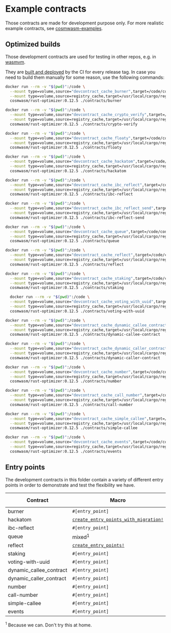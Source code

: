 # Example contracts

Those contracts are made for development purpose only. For more realistic
example contracts, see
[cosmwasm-examples](https://github.com/CosmWasm/cosmwasm-examples).

## Optimized builds

Those development contracts are used for testing in other repos, e.g. in
[wasmvm](https://github.com/line/wasmvm/tree/main/api/testdata).

They are [built and deployed](https://github.com/line/cosmwasm/releases) by
the CI for every release tag. In case you need to build them manually for some
reason, use the following commands:

```sh
docker run --rm -v "$(pwd)":/code \
  --mount type=volume,source="devcontract_cache_burner",target=/code/contracts/burner/target \
  --mount type=volume,source=registry_cache,target=/usr/local/cargo/registry \
  cosmwasm/rust-optimizer:0.12.5 ./contracts/burner

docker run --rm -v "$(pwd)":/code \
  --mount type=volume,source="devcontract_cache_crypto_verify",target=/code/contracts/crypto-verify/target \
  --mount type=volume,source=registry_cache,target=/usr/local/cargo/registry \
  cosmwasm/rust-optimizer:0.12.5 ./contracts/crypto-verify

docker run --rm -v "$(pwd)":/code \
  --mount type=volume,source="devcontract_cache_floaty",target=/code/contracts/floaty/target \
  --mount type=volume,source=registry_cache,target=/usr/local/cargo/registry \
  cosmwasm/rust-optimizer:0.12.5 ./contracts/floaty

docker run --rm -v "$(pwd)":/code \
  --mount type=volume,source="devcontract_cache_hackatom",target=/code/contracts/hackatom/target \
  --mount type=volume,source=registry_cache,target=/usr/local/cargo/registry \
  cosmwasm/rust-optimizer:0.12.5 ./contracts/hackatom

docker run --rm -v "$(pwd)":/code \
  --mount type=volume,source="devcontract_cache_ibc_reflect",target=/code/contracts/ibc-reflect/target \
  --mount type=volume,source=registry_cache,target=/usr/local/cargo/registry \
  cosmwasm/rust-optimizer:0.12.5 ./contracts/ibc-reflect

docker run --rm -v "$(pwd)":/code \
  --mount type=volume,source="devcontract_cache_ibc_reflect_send",target=/code/contracts/ibc-reflect-send/target \
  --mount type=volume,source=registry_cache,target=/usr/local/cargo/registry \
  cosmwasm/rust-optimizer:0.12.5 ./contracts/ibc-reflect-send

docker run --rm -v "$(pwd)":/code \
  --mount type=volume,source="devcontract_cache_queue",target=/code/contracts/queue/target \
  --mount type=volume,source=registry_cache,target=/usr/local/cargo/registry \
  cosmwasm/rust-optimizer:0.12.5 ./contracts/queue

docker run --rm -v "$(pwd)":/code \
  --mount type=volume,source="devcontract_cache_reflect",target=/code/contracts/reflect/target \
  --mount type=volume,source=registry_cache,target=/usr/local/cargo/registry \
  cosmwasm/rust-optimizer:0.12.5 ./contracts/reflect

docker run --rm -v "$(pwd)":/code \
  --mount type=volume,source="devcontract_cache_staking",target=/code/contracts/staking/target \
  --mount type=volume,source=registry_cache,target=/usr/local/cargo/registry \
  cosmwasm/rust-optimizer:0.12.5 ./contracts/staking

  docker run --rm -v "$(pwd)":/code \
  --mount type=volume,source="devcontract_cache_voting_with_uuid",target=/code/contracts/voting-with-uuid/target \
  --mount type=volume,source=registry_cache,target=/usr/local/cargo/registry \
  cosmwasm/rust-optimizer:0.12.5 ./contracts/voting-with-uuid

docker run --rm -v "$(pwd)":/code \
  --mount type=volume,source="devcontract_cache_dynamic_callee_contract",target=/code/contracts/dynamic-callee-contract/target \
  --mount type=volume,source=registry_cache,target=/usr/local/cargo/registry \
  cosmwasm/rust-optimizer:0.12.5 ./contracts/dynamic-callee-contract

docker run --rm -v "$(pwd)":/code \
  --mount type=volume,source="devcontract_cache_dynamic_caller_contract",target=/code/contracts/dynamic-caller-contract/target \
  --mount type=volume,source=registry_cache,target=/usr/local/cargo/registry \
  cosmwasm/rust-optimizer:0.12.5 ./contracts/dynamic-caller-contract

docker run --rm -v "$(pwd)":/code \
  --mount type=volume,source="devcontract_cache_number",target=/code/contracts/number/target \
  --mount type=volume,source=registry_cache,target=/usr/local/cargo/registry \
  cosmwasm/rust-optimizer:0.12.5 ./contracts/number

docker run --rm -v "$(pwd)":/code \
  --mount type=volume,source="devcontract_cache_call_number",target=/code/contracts/call-number/target \
  --mount type=volume,source=registry_cache,target=/usr/local/cargo/registry \
  cosmwasm/rust-optimizer:0.12.5 ./contracts/call-number

docker run --rm -v "$(pwd)":/code \
  --mount type=volume,source="devcontract_cache_simple_callee",target=/code/contracts/simple-callee/target \
  --mount type=volume,source=registry_cache,target=/usr/local/cargo/registry \
  cosmwasm/rust-optimizer:0.12.5 ./contracts/simple-callee

docker run --rm -v "$(pwd)":/code \
  --mount type=volume,source="devcontract_cache_events",target=/code/contracts/events/target \
  --mount type=volume,source=registry_cache,target=/usr/local/cargo/registry \
  cosmwasm/rust-optimizer:0.12.5 ./contracts/events
```

## Entry points

The development contracts in this folder contain a variety of different entry
points in order to demonstrate and test the flexibility we have.

| Contract                | Macro                                         | Has `query` | Has `migrate` |
| ----------------------- | --------------------------------------------- | ----------- | ------------- |
| burner                  | `#[entry_point]`                              | no          | yes           |
| hackatom                | [`create_entry_points_with_migration!`][cepm] | yes         | yes           |
| ibc-reflect             | `#[entry_point]`                              | yes         | no            |
| queue                   | mixed<sup>1</sup>                             | yes         | yes           |
| reflect                 | [`create_entry_points!`][cep]                 | yes         | no            |
| staking                 | `#[entry_point]`                              | yes         | no            |
| voting-with-uuid        | `#[entry_point]`                              | yes         | no            |
| dynamic_callee_contract | `#[entry_point]`                              | no          | no            |
| dynamic_caller_contract | `#[entry_point]`                              | no          | no            |
| number                  | `#[entry_point]`                              | yes         | no            |
| call-number             | `#[entry_point]`                              | yes         | no            |
| simple-callee           | `#[entry_point]`                              | no          | no            |
| events                  | `#[entry_point]`                              | no          | no            |


<sup>1</sup> Because we can. Don't try this at home.

[cepm]:
  https://docs.rs/cosmwasm-std/0.13.0/cosmwasm_std/macro.create_entry_points_with_migration.html
[cep]:
  https://docs.rs/cosmwasm-std/0.13.0/cosmwasm_std/macro.create_entry_points.html
